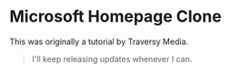 # Microsoft Homepage Clone

This was originally a tutorial by Traversy Media.

> I'll keep releasing updates whenever I can.
